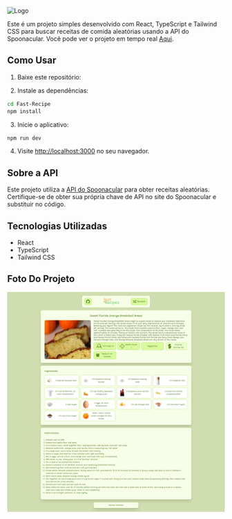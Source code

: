 
![Logo](https://media.discordapp.net/attachments/988546085410721882/1172717821915045938/image.png)

Este é um projeto simples desenvolvido com React, TypeScript e Tailwind CSS para buscar receitas de comida aleatórias usando a API do Spoonacular.
Você pode ver o projeto em tempo real [Aqui](https://fastrecipe.gabrielnips.cloud).

## Como Usar

1. Baixe este repositório:

2. Instale as dependências:

```bash
cd Fast-Recipe
npm install
```

3. Inicie o aplicativo:

```bash
npm run dev
```

4. Visite [http://localhost:3000](http://localhost:3000) no seu navegador.

## Sobre a API

Este projeto utiliza a [API do Spoonacular](https://spoonacular.com/food-api) para obter receitas aleatórias. Certifique-se de obter sua própria chave de API no site do Spoonacular e substituir no código.

## Tecnologias Utilizadas

- React
- TypeScript
- Tailwind CSS

## Foto Do Projeto
![Logo](https://raw.githubusercontent.com/gabrielnips/Fast-Recipe/main/screenshot.png)

